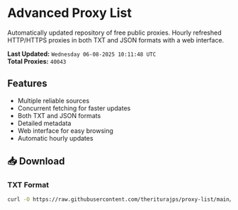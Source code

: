 # Advanced Proxy List

Automatically updated repository of free public proxies. Hourly refreshed HTTP/HTTPS proxies in both TXT and JSON formats with a web interface.

**Last Updated:** `Wednesday 06-08-2025 10:11:48 UTC`  
**Total Proxies:** `40043`

## Features
- Multiple reliable sources
- Concurrent fetching for faster updates
- Both TXT and JSON formats
- Detailed metadata
- Web interface for easy browsing
- Automatic hourly updates

## 📥 Download

### TXT Format
```bash
curl -O https://raw.githubusercontent.com/theriturajps/proxy-list/main/proxies.txt
